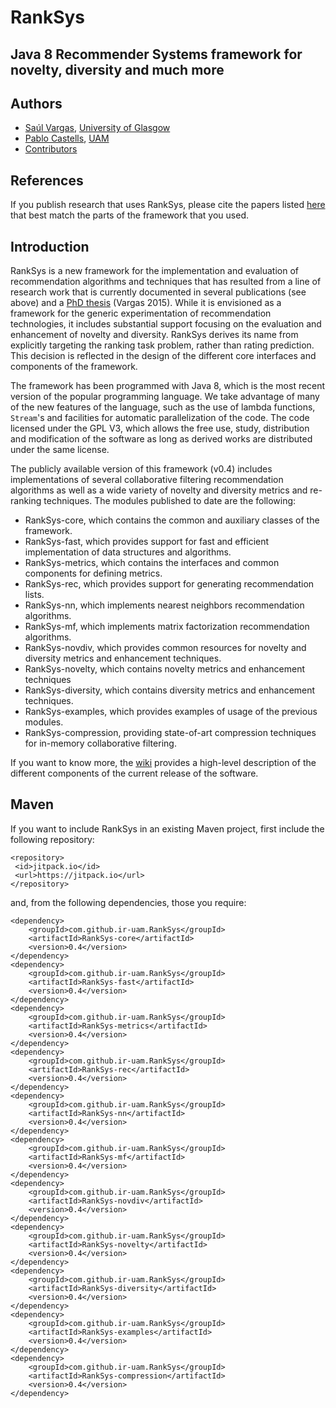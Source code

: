 # RankSys
## Java 8 Recommender Systems framework for novelty, diversity and much more

## Authors
 * [Saúl Vargas](http://www.saulvargas.es), [University of Glasgow](http://www.gla.ac.uk/)
 * [Pablo Castells](http://ir.ii.uam.es/castells/), [UAM](http://www.uam.es/)
 * [Contributors](https://github.com/ir-uam/RankSys/wiki/Contributors)

## References

If you publish research that uses RankSys, please cite the papers listed [here](https://github.com/ir-uam/RankSys/wiki/References) that best match the parts of the framework that you used.

## Introduction

RankSys is a new framework for the implementation and evaluation of recommendation algorithms and techniques that has resulted from a line of research work that is currently documented in several publications (see above) and a [PhD thesis](http://ir.ii.uam.es/saul/saulvargas-thesis.pdf) (Vargas 2015).  While it is envisioned as a framework for the generic experimentation of recommendation technologies, it includes substantial support focusing on the evaluation and enhancement of novelty and diversity. RankSys derives its name from explicitly targeting the ranking task problem, rather than rating prediction. This decision is reflected in the design of the different core interfaces and components of the framework.

The framework has been programmed with Java 8, which is the most recent version of the popular programming language. We take advantage of many of the new features of the language, such as the use of lambda functions, `Stream`'s and facilities for automatic parallelization of the code. The code licensed under the GPL V3, which allows the free use, study, distribution and modification of the software as long as derived works are distributed under the same license.

The publicly available version of this framework (v0.4) includes implementations of several collaborative filtering recommendation algorithms as well as a wide variety of novelty and diversity metrics and re-ranking techniques. The modules published to date are the following:
 * RankSys-core, which contains the common and auxiliary classes of the framework.
 * RankSys-fast, which provides support for fast and efficient implementation of data structures and algorithms.
 * RankSys-metrics, which contains the interfaces and common components for defining metrics.
 * RankSys-rec, which provides support for generating recommendation lists.
 * RankSys-nn, which implements nearest neighbors recommendation algorithms.
 * RankSys-mf, which implements matrix factorization recommendation algorithms.
 * RankSys-novdiv, which provides common resources for novelty and diversity metrics and enhancement techniques.
 * RankSys-novelty, which contains novelty metrics and enhancement techniques
 * RankSys-diversity, which contains diversity metrics and enhancement techniques.
 * RankSys-examples, which provides examples of usage of the previous modules.
 * RankSys-compression, providing state-of-art compression techniques for in-memory collaborative filtering.
 
If you want to know more, the [wiki](https://github.com/ir-uam/RankSys/wiki) provides a high-level description of the different components of the current release of the software.

## Maven

If you want to include RankSys in an existing Maven project, first include the following repository:
~~~
<repository>
 <id>jitpack.io</id>
 <url>https://jitpack.io</url>
</repository>
~~~
and, from the following dependencies, those you require:
~~~
<dependency>
    <groupId>com.github.ir-uam.RankSys</groupId>
    <artifactId>RankSys-core</artifactId>
    <version>0.4</version>
</dependency>
<dependency>
    <groupId>com.github.ir-uam.RankSys</groupId>
    <artifactId>RankSys-fast</artifactId>
    <version>0.4</version>
</dependency>
<dependency>
    <groupId>com.github.ir-uam.RankSys</groupId>
    <artifactId>RankSys-metrics</artifactId>
    <version>0.4</version>
</dependency>
<dependency>
    <groupId>com.github.ir-uam.RankSys</groupId>
    <artifactId>RankSys-rec</artifactId>
    <version>0.4</version>
</dependency>
<dependency>
    <groupId>com.github.ir-uam.RankSys</groupId>
    <artifactId>RankSys-nn</artifactId>
    <version>0.4</version>
</dependency>
<dependency>
    <groupId>com.github.ir-uam.RankSys</groupId>
    <artifactId>RankSys-mf</artifactId>
    <version>0.4</version>
</dependency>
<dependency>
    <groupId>com.github.ir-uam.RankSys</groupId>
    <artifactId>RankSys-novdiv</artifactId>
    <version>0.4</version>
</dependency>
<dependency>
    <groupId>com.github.ir-uam.RankSys</groupId>
    <artifactId>RankSys-novelty</artifactId>
    <version>0.4</version>
</dependency>
<dependency>
    <groupId>com.github.ir-uam.RankSys</groupId>
    <artifactId>RankSys-diversity</artifactId>
    <version>0.4</version>
</dependency>
<dependency>
    <groupId>com.github.ir-uam.RankSys</groupId>
    <artifactId>RankSys-examples</artifactId>
    <version>0.4</version>
</dependency>
<dependency>
    <groupId>com.github.ir-uam.RankSys</groupId>
    <artifactId>RankSys-compression</artifactId>
    <version>0.4</version>
</dependency>
~~~
